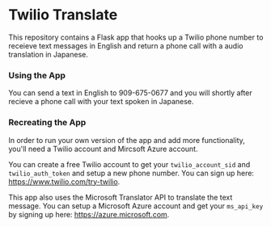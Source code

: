 # Twilio Translate

This repository contains a Flask app that hooks up a Twilio phone number to receieve text messages in English and return a phone call with a audio translation in Japanese. 


### Using the App
You can send a text in English to 909-675-0677 and you will shortly after recieve a phone call with your text spoken in Japanese.


### Recreating the App
In order to run your own version of the app and add more functionality, you'll need a Twilio account and Mircsoft Azure account.

You can create a free Twilio account to get your `twilio_account_sid` and `twilio_auth_token` and setup a new phone number. You can sign up here: https://www.twilio.com/try-twilio.

This app also uses the Microsoft Translator API to translate the text message. You can setup a Microsoft Azure account and get your `ms_api_key` by signing up here: https://azure.microsoft.com.
